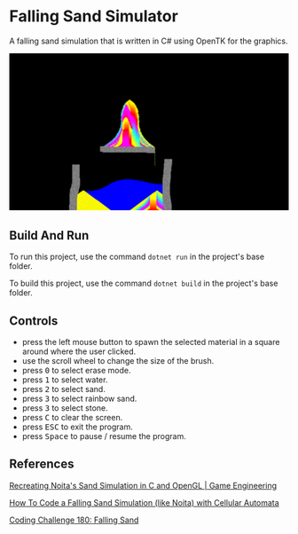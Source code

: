 # Falling Sand Simulator

A falling sand simulation that is written in C# using OpenTK for the graphics.

![Screenshot](/Screenshots/1.png)

## Build And Run

To run this project, use the command `dotnet run` in the project's base folder.

To build this project, use the command `dotnet build` in the project's base folder.

## Controls

* press the left mouse button to spawn the selected material in a square around where the user clicked.
* use the scroll wheel to change the size of the brush.
* press <kbd>0</kbd> to select erase mode.
* press <kbd>1</kbd> to select water.
* press <kbd>2</kbd> to select sand.
* press <kbd>3</kbd> to select rainbow sand.
* press <kbd>3</kbd> to select stone.
* press <kbd>C</kbd> to clear the screen.
* press <kbd>ESC</kbd> to exit the program.
* press <kbd>Space</kbd> to pause / resume the program.

## References

[Recreating Noita's Sand Simulation in C and OpenGL | Game Engineering](https://www.youtube.com/watch?v=VLZjd_Y1gJ8)

[How To Code a Falling Sand Simulation (like Noita) with Cellular Automata](https://www.youtube.com/watch?v=5Ka3tbbT-9E)

[Coding Challenge 180: Falling Sand](https://www.youtube.com/watch?v=L4u7Zy_b868)
